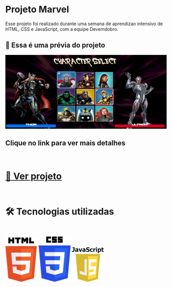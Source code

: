 # Projeto Marvel

Esse projeto foi realizado durante uma semana de aprendizao intensivo de HTML, CSS e JavaScript, com a equipe Devemdobro.



## 🤖 Essa é uma prévia do projeto
![Alt text](src/imagens/amostra_projeto.png) <br>

## Clique no link para ver mais detalhes

<br> 

# [🔗  Ver projeto](https://karoltoledo.github.io/Marvel/)  <br><br>


# 🛠️ Tecnologias utilizadas 

<br>

![Alt text](src/imagens/HTML5-logop.png)
![Alt text](src/imagens/CSS3-logop.png)
![Alt text](src/imagens/javascriptP.png)
